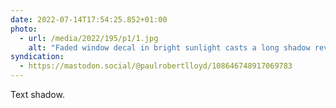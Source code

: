 ```yaml
---
date: 2022-07-14T17:54:25.852+01:00
photo:
  - url: /media/2022/195/p1/1.jpg
    alt: "Faded window decal in bright sunlight casts a long shadow revealing its content: ‘OLD & MODERN POSTCARDS, BOUGHT & SOLD, TRADE AND RETAIL’."
syndication:
  - https://mastodon.social/@paulrobertlloyd/108646748917069783
---
```


Text shadow.
